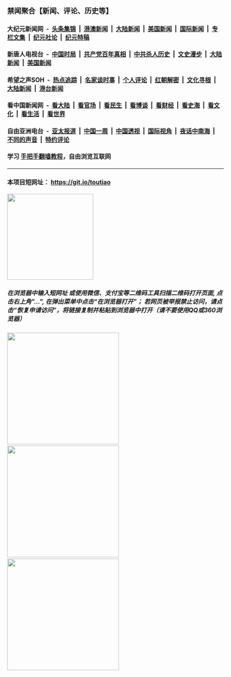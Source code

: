 ### 禁闻聚合【新闻、评论、历史等】

#### 大纪元新闻网 &nbsp;-&nbsp; [头条集锦](indexes/E头条集锦.md?t=02111844) &nbsp;|&nbsp; [港澳新闻](indexes/E港澳新闻.md?t=02111844)  &nbsp;|&nbsp; [大陆新闻](indexes/E大陆新闻.md?t=02111844) &nbsp;|&nbsp; [美国新闻](indexes/E美国新闻.md?t=02111844) &nbsp;|&nbsp; [国际新闻](indexes/E国际新闻.md?t=02111844) &nbsp;|&nbsp; [专栏文集](indexes/E专栏文集.md?t=02111844) &nbsp;|&nbsp; [纪元社论](indexes/E纪元社论.md?t=02111844) &nbsp;|&nbsp; [纪元特稿](indexes/E纪元特稿.md?t=02111844) 

#### 新唐人电视台 &nbsp;-&nbsp; [中国时局](indexes/N中国时局.md?t=02111844) &nbsp;|&nbsp; [共产党百年真相](indexes/N共产党百年真相.md?t=02111844) &nbsp;|&nbsp; [中共杀人历史](indexes/N中共杀人历史.md?t=02111844) &nbsp;|&nbsp; [文史漫步](indexes/N文史漫步.md?t=02111844) &nbsp;|&nbsp; [大陆新闻](indexes/N大陆新闻.md?t=02111844) &nbsp;|&nbsp; [美国新闻](indexes/N美国新闻.md?t=02111844)

#### 希望之声SOH &nbsp;-&nbsp; [热点追踪](indexes/H热点追踪.md?t=02111844) &nbsp;|&nbsp; [名家谈时事](indexes/H名家谈时事.md?t=02111844) &nbsp;|&nbsp; [个人评论](indexes/H个人评论.md?t=02111844)  &nbsp;|&nbsp; [红朝解密](indexes/H红朝解密.md?t=02111844) &nbsp;|&nbsp; [文化寻根](indexes/H文化寻根.md?t=02111844) &nbsp;|&nbsp; [大陆新闻](indexes/H大陆新闻.md?t=02111844) &nbsp;|&nbsp; [港台新闻](indexes/H港台新闻.md?t=02111844)

#### 看中国新闻网 &nbsp;-&nbsp; [看大陆](indexes/S看大陆.md?t=02111844) &nbsp;|&nbsp; [看官场](indexes/S看官场.md?t=02111844) &nbsp;|&nbsp; [看民生](indexes/S看民生.md?t=02111844)  &nbsp;|&nbsp; [看博谈](indexes/S看博谈.md?t=02111844) &nbsp;|&nbsp; [看财经](indexes/S看财经.md?t=02111844) &nbsp;|&nbsp; [看史海](indexes/S看史海.md?t=02111844) &nbsp;|&nbsp; [看文化](indexes/S看文化.md?t=02111844) &nbsp;|&nbsp; [看生活](indexes/S看生活.md?t=02111844) &nbsp;|&nbsp; [看世界](indexes/S看世界.md?t=02111844)

#### 自由亚洲电台 &nbsp;-&nbsp; [亚太报道](indexes/R亚太报道.md?t=02111844) &nbsp;|&nbsp; [中国一周](indexes/R中国一周.md?t=02111844) &nbsp;|&nbsp; [中国透视](indexes/R中国透视.md?t=02111844)  &nbsp;|&nbsp; [国际视角](indexes/R国际视角.md?t=02111844) &nbsp;|&nbsp; [夜话中南海](indexes/R夜话中南海.md?t=02111844) &nbsp;|&nbsp; [不同的声音](indexes/R不同的声音.md?t=02111844) &nbsp;|&nbsp; [特约评论](indexes/R特约评论.md?t=02111844)

#### 学习 [手把手翻墙教程](https://github.com/gfw-breaker/guides/wiki)，自由浏览互联网

----

#### 本项目短网址： https://git.io/toutiao
<img src="https://raw.githubusercontent.com/gfw-breaker/banned-news/master/scripts/img/qr.png" width="200px"/>  

##### 在浏览器中输入短网址 或使用微信、支付宝等二维码工具扫描二维码打开页面, 点击右上角"...", 在弹出菜单中点击“在浏览器打开”； 若网页被举报禁止访问，请点击“恢复申请访问”，将链接复制并粘贴到浏览器中打开（请不要使用QQ或360浏览器）

<img src="https://raw.githubusercontent.com/gfw-breaker/banned-news/master/scripts/img/1.png" width="260px"/> &nbsp; <img src="https://raw.githubusercontent.com/gfw-breaker/banned-news/master/scripts/img/2.png" width="260px"/> &nbsp; <img src="https://raw.githubusercontent.com/gfw-breaker/banned-news/master/scripts/img/3.png" width="260px"/>
